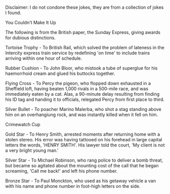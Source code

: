 Disclaimer: I do not condone these jokes, they are from a collection of jokes I found.

You Couldn't Make It Up

The following is from the British paper, the Sunday Express, giving awards for dubious distinctions.

Tortoise Trophy - To British Rail, which solved the problem of lateness in the Intercity express train service by redefining 'on time' to include trains arriving within one hour of schedule.

Rubber Cushion - To John Bloor, who mistook a tube of superglue for his haemorrhoid cream and glued his buttocks together.

Flying Cross - To Percy the pigeon, who flopped down exhausted in a Sheffield loft, having beaten 1,000 rivals in a 500-mile race, and was immediately eaten by a cat. Alas, a 90-minute delay resulting from finding his ID tag and handing it to officials, relegated Percy from first place to third.

Silver Bullet - To poacher Marino Malerba, who shot a stag standing above him on an overhangiung rock, and was instantly killed when it fell on him.

Crimewatch Cup

Gold Star - To Henry Smith, arrested moments after returning home with a stolen stereo. His error was having tattooed on his forehead in large capital letters the words, 'HENRY SMITH'. His lawyer told the court, 'My client is not a very bright young man.'

Silver Star - To Michael Robinson, who rang police to deliver a bomb threat, but became so agitated about the mounting cost of the call that he began screaming, 'Call me back!' and left his phone number.

Bronze Star - To Paul Monckton, who used as his getaway vehicle a van with his name and phone number in foot-high letters on the side.

